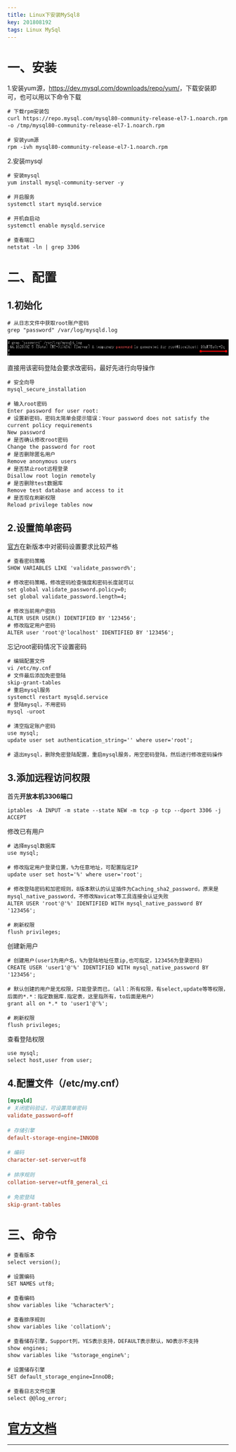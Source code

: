 ```yaml
---
title: Linux下安装MySql8
key: 201808192
tags: Linux MySql
---
```


# 一、安装

1.安装yum源，<https://dev.mysql.com/downloads/repo/yum/>，下载安装即可，也可以用以下命令下载

```shell
# 下载rpm安装包
curl https://repo.mysql.com/mysql80-community-release-el7-1.noarch.rpm -o /tmp/mysql80-community-release-el7-1.noarch.rpm

# 安装yum源
rpm -ivh mysql80-community-release-el7-1.noarch.rpm
```

2.安装mysql

```shell
# 安装mysql
yum install mysql-community-server -y

# 开启服务
systemctl start mysqld.service

# 开机自启动
systemctl enable mysqld.service

# 查看端口
netstat -ln | grep 3306
```

<!--more-->

# 二、配置

## 1.初始化

```shell
# 从日志文件中获取root账户密码
grep "password" /var/log/mysqld.log
```

![img](/myres/20180819/20180821000000005.png)

直接用该密码登陆会要求改密码，最好先进行向导操作

```shell
# 安全向导
mysql_secure_installation

# 输入root密码
Enter password for user root:
# 设置新密码，密码太简单会提示错误：Your password does not satisfy the current policy requirements
New password
# 是否确认修改root密码
Change the password for root
# 是否删除匿名用户
Remove anonymous users
# 是否禁止root远程登录
Disallow root login remotely
# 是否删除test数据库
Remove test database and access to it
# 是否现在刷新权限
Reload privilege tables now
```

## 2.设置简单密码

[官方](https://dev.mysql.com/doc/refman/8.0/en/validate-password.html)在新版本中对密码设置要求比较严格

```shell
# 查看密码策略
SHOW VARIABLES LIKE 'validate_password%';

# 修改密码策略，修改密码检查强度和密码长度就可以
set global validate_password.policy=0;
set global validate_password.length=4;

# 修改当前用户密码
ALTER USER USER() IDENTIFIED BY '123456';
# 修改指定用户密码
ALTER user 'root'@'localhost' IDENTIFIED BY '123456';
```

忘记root密码情况下设置密码

```shell
# 编辑配置文件
vi /etc/my.cnf
# 文件最后添加免密登陆
skip-grant-tables
# 重启mysql服务
systemctl restart mysqld.service
# 登陆mysql，不用密码
mysql -uroot

# 清空指定账户密码
use mysql;
update user set authentication_string='' where user='root';

# 退出mysql，删除免密登陆配置，重启mysql服务，用空密码登陆，然后进行修改密码操作
```

## 3.添加远程访问权限

首先**开放本机3306端口**

```shell
iptables -A INPUT -m state --state NEW -m tcp -p tcp --dport 3306 -j ACCEPT
```

修改已有用户

```shell
# 选择mysql数据库
use mysql;

# 修改指定用户登录位置，%为任意地址，可配置指定IP
update user set host='%' where user='root';

# 修改登陆密码和加密规则，8版本默认的认证插件为Caching_sha2_password，原来是mysql_native_password，不修改Navicat等工具连接会认证失败
ALTER USER 'root'@'%' IDENTIFIED WITH mysql_native_password BY '123456';

# 刷新权限
flush privileges;
```

创建新用户

```shell
# 创建用户(user1为用户名，%为登陆地址任意ip,也可指定，123456为登录密码)
CREATE USER 'user1'@'%' IDENTIFIED WITH mysql_native_password BY '123456';

# 默认创建的用户是无权限，只能登录而已，（all：所有权限，有select,update等等权限，后面的*.*：指定数据库.指定表，这里指所有，to后面是用户）
grant all on *.* to 'user1'@'%';

# 刷新权限
flush privileges;
```

查看登陆权限

```shell
use mysql;
select host,user from user;
```

## 4.配置文件（/etc/my.cnf）

```conf
[mysqld]
# 关闭密码验证，可设置简单密码
validate_password=off

# 存储引擎
default-storage-engine=INNODB

# 编码
character-set-server=utf8

# 排序规则
collation-server=utf8_general_ci

# 免密登陆
skip-grant-tables
```

# 三、命令

```shell
# 查看版本
select version();

# 设置编码
SET NAMES utf8;

# 查看编码
show variables like '%character%';

# 查看排序规则
show variables like 'collation%';

# 查看储存引擎，Support列，YES表示支持，DEFAULT表示默认，NO表示不支持
show engines;
show variables like '%storage_engine%';

# 设置储存引擎
SET default_storage_engine=InnoDB;

# 查看日志文件位置
select @@log_error;
```

# [官方文档](https://dev.mysql.com/doc/refman/8.0/en/)

---